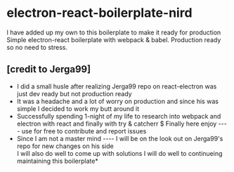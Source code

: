 # electron-react-boilerplate-nird
I have added up my own to this boilerplate to make it ready for production
Simple electron-react boilerplate with webpack &amp; babel. Production ready so no need to stress.
##  [credit to Jerga99]

* I did a small husle after realizing Jerga99 repo on react-electron was just dev ready but not production ready
* It was a headache and a lot of worry on production and since his was simple I decided to work my butt around it
* Successfully spending 1-night of my life to research into webpack and electron with react and finally with try & catcherr
$ Finally here enjoy ---- use for free to contribute and report issues
* Since I am not a master mind ---- I will be on the look out on Jerga99's repo for new changes on his side <br> I will also do well to come up with solutions 
I will do well to continueing maintaining this boilerplate*
